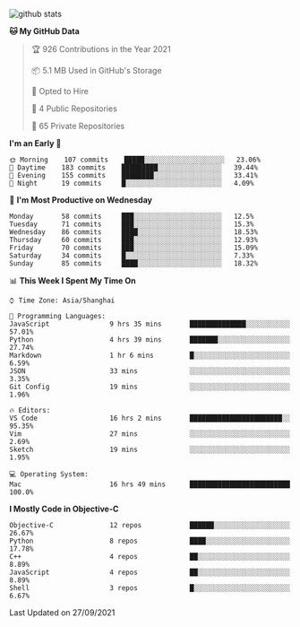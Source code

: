 
![github stats](https://github-readme-stats.vercel.app/api?username=ChesterYue&show_icons=true&count_private=true)

<!-- ![wakatime](https://github-readme-stats.vercel.app/api/wakatime?username=ChesterYue&layout=compact) -->

<!-- ![wakatime](https://github-readme-stats.vercel.app/api/top-langs/?username=ChesterYue&layout=compact) -->

<!--START_SECTION:waka-->
**🐱 My GitHub Data** 

> 🏆 926 Contributions in the Year 2021
 > 
> 📦 5.1 MB Used in GitHub's Storage 
 > 
> 💼 Opted to Hire
 > 
> 📜 4 Public Repositories 
 > 
> 🔑 65 Private Repositories  
 > 
**I'm an Early 🐤** 

```text
🌞 Morning    107 commits    █████░░░░░░░░░░░░░░░░░░░░   23.06% 
🌆 Daytime    183 commits    █████████░░░░░░░░░░░░░░░░   39.44% 
🌃 Evening    155 commits    ████████░░░░░░░░░░░░░░░░░   33.41% 
🌙 Night      19 commits     █░░░░░░░░░░░░░░░░░░░░░░░░   4.09%

```
📅 **I'm Most Productive on Wednesday** 

```text
Monday       58 commits     ███░░░░░░░░░░░░░░░░░░░░░░   12.5% 
Tuesday      71 commits     ███░░░░░░░░░░░░░░░░░░░░░░   15.3% 
Wednesday    86 commits     ████░░░░░░░░░░░░░░░░░░░░░   18.53% 
Thursday     60 commits     ███░░░░░░░░░░░░░░░░░░░░░░   12.93% 
Friday       70 commits     ███░░░░░░░░░░░░░░░░░░░░░░   15.09% 
Saturday     34 commits     █░░░░░░░░░░░░░░░░░░░░░░░░   7.33% 
Sunday       85 commits     ████░░░░░░░░░░░░░░░░░░░░░   18.32%

```


📊 **This Week I Spent My Time On** 

```text
⌚︎ Time Zone: Asia/Shanghai

💬 Programming Languages: 
JavaScript               9 hrs 35 mins       ██████████████░░░░░░░░░░░   57.01% 
Python                   4 hrs 39 mins       ███████░░░░░░░░░░░░░░░░░░   27.74% 
Markdown                 1 hr 6 mins         █░░░░░░░░░░░░░░░░░░░░░░░░   6.59% 
JSON                     33 mins             ░░░░░░░░░░░░░░░░░░░░░░░░░   3.35% 
Git Config               19 mins             ░░░░░░░░░░░░░░░░░░░░░░░░░   1.96%

🔥 Editors: 
VS Code                  16 hrs 2 mins       ███████████████████████░░   95.35% 
Vim                      27 mins             ░░░░░░░░░░░░░░░░░░░░░░░░░   2.69% 
Sketch                   19 mins             ░░░░░░░░░░░░░░░░░░░░░░░░░   1.95%

💻 Operating System: 
Mac                      16 hrs 49 mins      █████████████████████████   100.0%

```

**I Mostly Code in Objective-C** 

```text
Objective-C              12 repos            ██████░░░░░░░░░░░░░░░░░░░   26.67% 
Python                   8 repos             ████░░░░░░░░░░░░░░░░░░░░░   17.78% 
C++                      4 repos             ██░░░░░░░░░░░░░░░░░░░░░░░   8.89% 
JavaScript               4 repos             ██░░░░░░░░░░░░░░░░░░░░░░░   8.89% 
Shell                    3 repos             █░░░░░░░░░░░░░░░░░░░░░░░░   6.67%

```



 Last Updated on 27/09/2021
<!--END_SECTION:waka-->